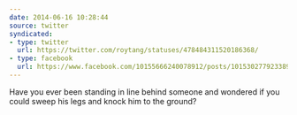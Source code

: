 ```yaml
---
date: 2014-06-16 10:28:44
source: twitter
syndicated:
- type: twitter
  url: https://twitter.com/roytang/statuses/478484311520186368/
- type: facebook
  url: https://www.facebook.com/10155666240078912/posts/10153027792338912
---
```


Have you ever been standing in line behind someone and wondered if you could sweep his legs and knock him to the ground?